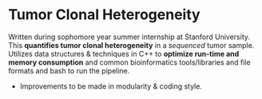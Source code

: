 # Tumor Clonal Heterogeneity

Written during sophomore year summer internship at Stanford University. This **quantifies tumor clonal heterogeneity** in a *sequenced* tumor sample. Utilizes data structures & techniques in C++ to **optimize run-time and memory consumption** and common bioinformatics tools/libraries and file formats and bash to run the pipeline. 

* Improvements to be made in modularity & coding style.
